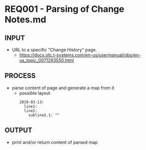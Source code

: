 # REQ001 - Parsing of Change Notes.md
## INPUT
* URL to a specific "Change History" page.
  * https://docs.otc.t-systems.com/en-us/usermanual/obs/en-us_topic_0071293550.html

## PROCESS
* parse content of page and generate a map from it
  * possible layout
    ```
    2019-03-13:
      line1:
      line2:
        subline2.1: ""
    ```

## OUTPUT
* print and/or return content of parsed map
